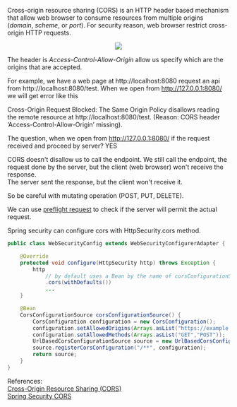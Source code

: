 Cross-origin resource sharing (CORS) is an HTTP header based mechanism that allow web browser to consume resources from multiple origins (_domain_, _scheme_, or _port_). For security reason, web browser restrict cross-origin HTTP requests.

<p align="center">
  <img src="https://media.prod.mdn.mozit.cloud/attachments/2016/10/28/14295/a21a85eaccd405d608395b4ca8d82538/CORS_principle.png">
</p>


The header is _Access-Control-Allow-Origin_ allow us specify which are the origins that are accepted.

For example, we have a web page at http://localhost:8080 request an api from http://localhost:8080/test. When we open from http://127.0.0.1:8080/ we will get error like this

Cross-Origin Request Blocked: The Same Origin Policy disallows reading the remote resource at http://localhost:8080/test. (Reason: CORS header ‘Access-Control-Allow-Origin’ missing).

The question, when we open from http://127.0.0.1:8080/ if the request received and proceed by server? YES

CORS doesn't disallow us to call the endpoint. We still call the endpoint, the request done by the server, but the client (web browser) won't receive the response.  
The server sent the response, but the client won't receive it.

So be careful with mutating operation (POST, PUT, DELETE).

We can use [preflight request](https://developer.mozilla.org/en-US/docs/Web/HTTP/CORS) to check if the server will permit the actual request.

Spring security can configure cors with HttpSecurity.cors method.

```java
public class WebSecurityConfig extends WebSecurityConfigurerAdapter {

    @Override
    protected void configure(HttpSecurity http) throws Exception {
        http
            // by default uses a Bean by the name of corsConfigurationSource
            .cors(withDefaults())
            ...
    }

    @Bean
    CorsConfigurationSource corsConfigurationSource() {
        CorsConfiguration configuration = new CorsConfiguration();
        configuration.setAllowedOrigins(Arrays.asList("https://example.com"));
        configuration.setAllowedMethods(Arrays.asList("GET","POST"));
        UrlBasedCorsConfigurationSource source = new UrlBasedCorsConfigurationSource();
        source.registerCorsConfiguration("/**", configuration);
        return source;
    }
}
```

References:  
[Cross-Origin Resource Sharing (CORS)](https://developer.mozilla.org/en-US/docs/Web/HTTP/CORS)  
[Spring Security CORS](https://docs.spring.io/spring-security/site/docs/current/reference/html5/#cors)